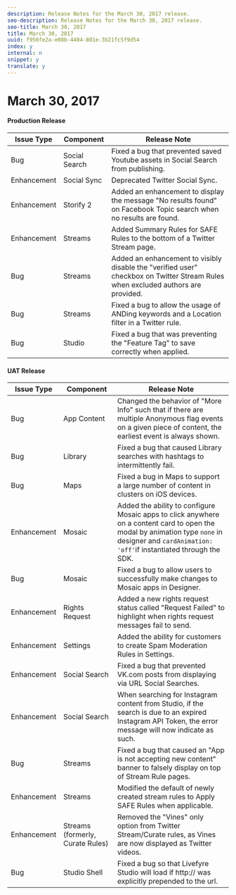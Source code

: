 ```yaml
---
description: Release Notes for the March 30, 2017 release.
seo-description: Release Notes for the March 30, 2017 release.
seo-title: March 30, 2017
title: March 30, 2017
uuid: f956fe2a-e08b-4404-801e-3b21fc5f9d54
index: y
internal: n
snippet: y
translate: y
---
```


# March 30, 2017


#### Production Release
| Issue Type |Component |Release Note |
|---|---|---|
| Bug |Social Search |Fixed a bug that prevented saved Youtube assets in Social Search from publishing. |
| Enhancement |Social Sync |Deprecated Twitter Social Sync. |
| Enhancement |Storify 2 |Added an enhancement to display the message "No results found" on Facebook Topic search when no results are found. |
| Enhancement |Streams |Added Summary Rules for SAFE Rules to the bottom of a Twitter Stream page. |
| Bug |Streams |Added an enhancement to visibly disable the "verified user" checkbox on Twitter Stream Rules when excluded authors are provided. |
| Bug |Streams |Fixed a bug to allow the usage of ANDing keywords and a Location filter in a Twitter rule. |
| Bug |Studio |Fixed a bug that was preventing the "Feature Tag" to save correctly when applied. |


#### UAT Release
| Issue Type |Component |Release Note |
|---|---|---|
| Bug |App Content |Changed the behavior of "More Info" such that if there are multiple Anonymous flag events on a given piece of content, the earliest event is always shown. |
| Bug |Library |Fixed a bug that caused Library searches with hashtags to intermittently fail. |
| Bug |Maps |Fixed a bug in Maps to support a large number of content in clusters on iOS devices. |
| Enhancement |Mosaic |Added the ability to configure Mosaic apps to click anywhere on a content card to open the modal by animation type `none` in designer and `cardAnimation: 'off'`if instantiated through the SDK. |
| Bug |Mosaic |Fixed a bug to allow users to successfully make changes to Mosaic apps in Designer. |
| Enhancement |Rights Request |Added a new rights request status called "Request Failed" to highlight when rights request messages fail to send. |
| Enhancement |Settings |Added the ability for customers to create Spam Moderation Rules in Settings. |
| Enhancement |Social Search |Fixed a bug that prevented VK.com posts from displaying via URL Social Searches. |
| Enhancement |Social Search |When searching for Instagram content from Studio, if the search is due to an expired Instagram API Token, the error message will now indicate as such. |
| Bug |Streams |Fixed a bug that caused an "App is not accepting new content" banner to falsely display on top of Stream Rule pages. |
| Enhancement |Streams |Modified the default of newly created stream rules to Apply SAFE Rules when applicable. |
| Enhancement |Streams (formerly, Curate Rules) |Removed the "Vines" only option from Twitter Stream/Curate rules, as Vines are now displayed as Twitter videos. |
| Bug |Studio Shell |Fixed a bug so that Livefyre Studio will load if http:// was explicitly prepended to the url. |


